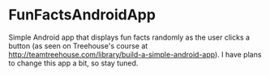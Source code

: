 # FunFactsAndroidApp

Simple Android app that displays fun facts randomly as the user clicks a button (as seen on Treehouse's course at http://teamtreehouse.com/library/build-a-simple-android-app). I have plans to change this app a bit, so stay tuned.
